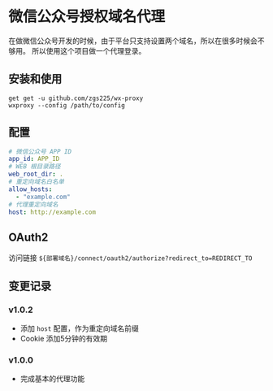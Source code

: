 微信公众号授权域名代理
===

在做微信公众号开发的时候，由于平台只支持设置两个域名，所以在很多时候会不够用。
所以使用这个项目做一个代理登录。

## 安装和使用

```
get get -u github.com/zgs225/wx-proxy
wxproxy --config /path/to/config
```

## 配置

``` yaml
# 微信公众号 APP ID
app_id: APP_ID
# WEB 根目录路径
web_root_dir: .
# 重定向域名白名单
allow_hosts:
  - "example.com"
# 代理重定向域名
host: http://example.com
```

## OAuth2

访问链接 `${部署域名}/connect/oauth2/authorize?redirect_to=REDIRECT_TO`

## 变更记录

### v1.0.2

+ 添加 `host` 配置，作为重定向域名前缀
+ Cookie 添加5分钟的有效期

### v1.0.0

+ 完成基本的代理功能

